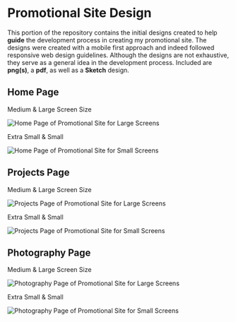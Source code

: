 # Promotional Site Design
This portion of the repository contains the initial designs created to help **guide** the development process in creating my promotional site. The designs were created with a mobile first approach and indeed followed responsive web design guidelines. Although the designs are not exhaustive, they serve as a general idea in the development process. Included are **png(s)**, a **pdf**, as well as a **Sketch** design.  

## Home Page 
Medium & Large Screen Size

![Home Page of Promotional Site for Large Screens](png/About-Large.png)

Extra Small & Small

![Home Page of Promotional Site for Small Screens](png/About-Mobile.png)

## Projects Page 
Medium & Large Screen Size

![Projects Page of Promotional Site for Large Screens](png/Projects-Large.png)

Extra Small & Small

![Projects Page of Promotional Site for Small Screens](png/Projects-Mobile.png)

## Photography Page 
Medium & Large Screen Size

![Photography Page of Promotional Site for Large Screens](png/Photography-Large.png)

Extra Small & Small

![Photography Page of Promotional Site for Small Screens](png/Photography-Mobile.png)
